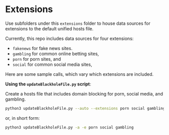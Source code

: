 # Extensions

Use subfolders under this `extensions` folder to house data sources for extensions to the default unified hosts file.

Currently, this repo includes data sources for four extensions:

- `fakenews` for fake news sites.
- `gambling` for common online betting sites,
- `porn` for porn sites, and
- `social` for common social media sites,

Here are some sample calls, which vary which extensions are included.

**Using the `updateBlackholeFile.py` script**:

Create a hosts file that includes domain blocking for porn, social media, and gambling.

```sh
python3 updateBlackholeFile.py --auto --extensions porn social gambling
```

or, in short form:

```sh
python3 updateBlackholeFile.py -a -e porn social gambling
```
